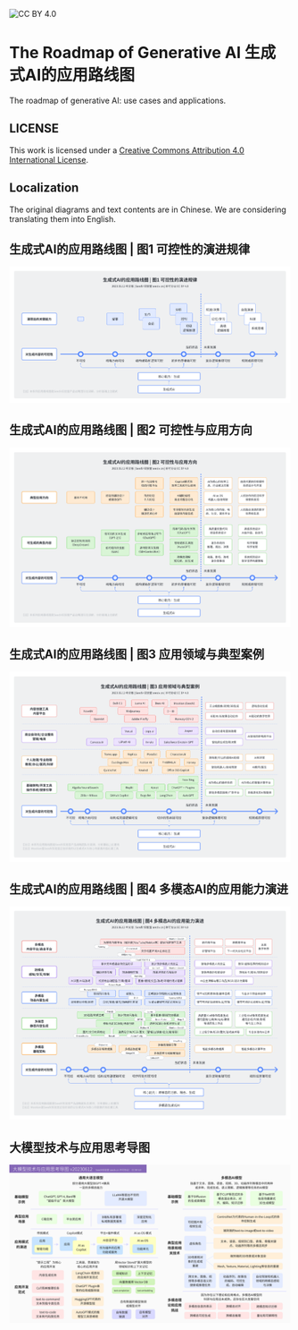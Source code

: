 ![CC BY 4.0](https://img.shields.io/badge/License-CC%20BY%204.0-lightgrey.svg)

# The Roadmap of Generative AI 生成式AI的应用路线图

The roadmap of generative AI: use cases and applications.

## LICENSE

This work is licensed under a
[Creative Commons Attribution 4.0 International License](http://creativecommons.org/licenses/by/4.0/).

## Localization

The original diagrams and text contents are in Chinese. We are considering
translating them into English.

## 生成式AI的应用路线图 | 图1 可控性的演进规律

![Controllability: The Evolution of Generative AI](./diagrams/generative-ai-controllability-01.png)

## 生成式AI的应用路线图 | 图2 可控性与应用方向

![Controllability: Application Cases](./diagrams/generative-ai-controllability-02.png)

## 生成式AI的应用路线图 | 图3 应用领域与典型案例

![Controllability: Application Categories and Cases](./diagrams/generative-ai-controllability-03.png)

## 生成式AI的应用路线图 | 图4 多模态AI的应用能力演进

![Controllability: Multimodal Use Cases](./diagrams/generative-ai-controllability-04.png)

## 大模型技术与应用思考导图

![LLM and Multimodal Use Cases](./diagrams/llm-and-multimodal-use-cases.png)
